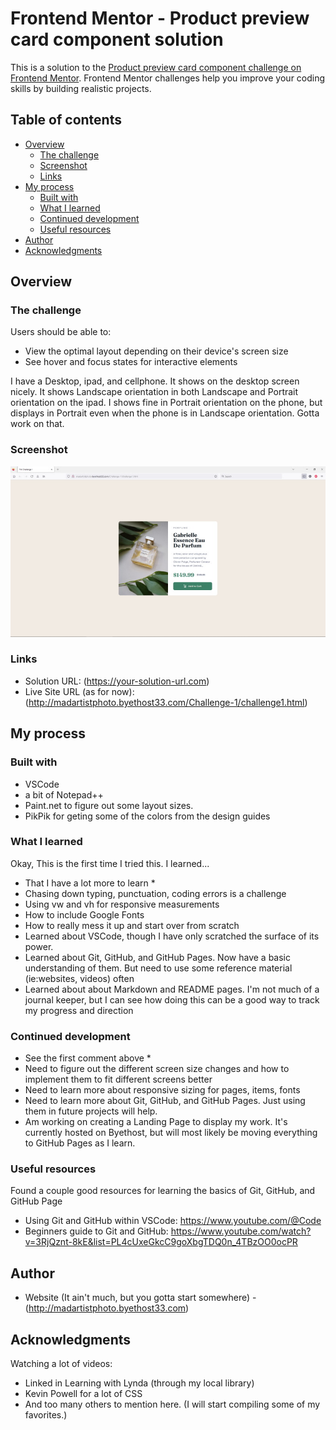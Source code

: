 # Frontend Mentor - Product preview card component solution

This is a solution to the [Product preview card component challenge on Frontend Mentor](https://www.frontendmentor.io/challenges/product-preview-card-component-GO7UmttRfa). Frontend Mentor challenges help you improve your coding skills by building realistic projects. 

## Table of contents

- [Overview](#overview)
  - [The challenge](#the-challenge)
  - [Screenshot](#screenshot)
  - [Links](#links)
- [My process](#my-process)
  - [Built with](#built-with)
  - [What I learned](#what-i-learned)
  - [Continued development](#continued-development)
  - [Useful resources](#useful-resources)
- [Author](#author)
- [Acknowledgments](#acknowledgments)


## Overview

### The challenge

Users should be able to:  
- View the optimal layout depending on their device's screen size
- See hover and focus states for interactive elements


I have a Desktop, ipad, and cellphone. It shows on the desktop screen nicely. It shows Landscape orientation in both Landscape and Portrait orientation on the ipad. I shows fine in Portrait orientation on the phone, but displays in Portrait even when the phone is in Landscape orientation. Gotta work on that.

### Screenshot

![](./screenshot-desktop.jpg)

### Links

- Solution URL: (https://your-solution-url.com)
- Live Site URL (as for now): (http://madartistphoto.byethost33.com/Challenge-1/challenge1.html)

## My process

### Built with

- VSCode
- a bit of Notepad++
- Paint.net to figure out some layout sizes.
- PikPik for geting some of the colors from the design guides

### What I learned

Okay, This is the first time I tried this. I learned...

- That I have a lot more to learn *
- Chasing down typing, punctuation, coding errors is a challenge
- Using vw and vh for responsive measurements
- How to include Google Fonts
- How to really mess it up and start over from scratch
- Learned about VSCode, though I have only scratched the surface of its power.
- Learned about Git, GitHub, and GitHub Pages. Now have a basic understanding of them. But need to use some reference material (ie:websites, videos) often
- Learned about about Markdown and README pages. I'm not much of a journal keeper, but I can see how doing this can be a good way to track my progress and direction

### Continued development

- See the first comment above *
- Need to figure out the different screen size changes and how to implement them to fit different screens better
- Need to learn more about responsive sizing for pages, items, fonts
- Need to learn more about Git, GitHub, and GitHub Pages. Just using them in future projects will help.
- Am working on creating a Landing Page to display my work. It's currently hosted on Byethost, but will most likely be moving everything to GitHub Pages as I learn.

### Useful resources

Found a couple good resources for learning the basics of Git, GitHub, and GitHub Page

- Using Git and GitHub within VSCode: https://www.youtube.com/@Code
- Beginners guide to Git and GitHub: https://www.youtube.com/watch?v=3RjQznt-8kE&list=PL4cUxeGkcC9goXbgTDQ0n_4TBzOO0ocPR

## Author

- Website (It ain't much, but you gotta start somewhere) - (http://madartistphoto.byethost33.com)

## Acknowledgments

Watching a lot of videos:
- Linked in Learning with Lynda (through my local library)
- Kevin Powell for a lot of CSS
- And too many others to mention here. (I will start compiling some of my favorites.)
